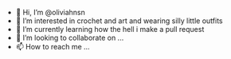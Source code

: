 - 👋 Hi, I’m @oliviahnsn
- 👀 I’m interested in crochet and art and wearing silly little outfits
- 🌱 I’m currently learning how the hell i make a pull request
- 💞️ I’m looking to collaborate on ...
- 📫 How to reach me ... 

<!---
oliviahnsn/oliviahnsn is a ✨ special ✨ repository because its `README.md` (this file) appears on your GitHub profile.
You can click the Preview link to take a look at your changes.
--->
